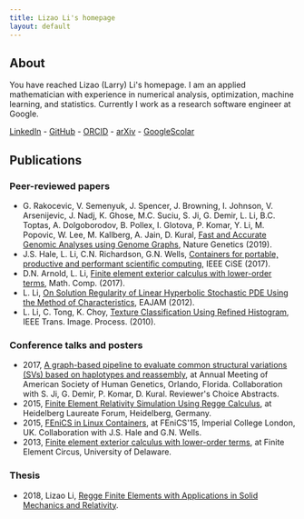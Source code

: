 ```yaml
---
title: Lizao Li's homepage
layout: default
---
```


## About

You have reached Lizao (Larry) Li's homepage.
I am an applied mathematician with experience in numerical analysis, optimization,
machine learning, and statistics. Currently I work as a research software
engineer at Google.

[LinkedIn](https://www.linkedin.com/in/lizaoli) -
[GitHub](https://github.com/lzlarryli) -
[ORCID](https://orcid.org/0000-0001-7056-3368) -
[arXiv](https://arxiv.org/a/li_l_8.html) -
[GoogleScolar](https://scholar.google.com/citations?hl=en&user=rafrtFkAAAAJ)


## Publications

### Peer-reviewed papers
* G. Rakocevic, V. Semenyuk, J. Spencer, J. Browning,
  I. Johnson, V. Arsenijevic, J. Nadj, K. Ghose, M.C. Suciu,
  S. Ji, G. Demir, L. Li, B.C. Toptas, A. Dolgoborodov,
  B. Pollex, I. Glotova, P. Komar, Y. Li, M. Popovic,
  W. Lee, M. Kallberg, A. Jain, D. Kural,
  [Fast and Accurate Genomic Analyses using Genome Graphs](https://doi.org/10.1038/s41588-018-0316-4),
  Nature Genetics (2019).
  [<ion-icon name="download"></ion-icon>](https://www.biorxiv.org/content/10.1101/194530v1)
* J.S. Hale, L. Li, C.N. Richardson, G.N. Wells,
  [Containers for portable, productive and performant scientific computing](https://doi.org/10.1109/MCSE.2017.2421459),
  IEEE CiSE (2017).
  [<ion-icon name="download"></ion-icon>](https://arxiv.org/abs/1608.07573)
* D.N. Arnold, L. Li,
  [Finite element exterior calculus with lower-order terms](https://doi.org/10.1090/mcom/3158),
  Math. Comp. (2017).
  [<ion-icon name="download"></ion-icon>](https://arxiv.org/abs/1509.06463)
  [<ion-icon name="logo-github"></ion-icon>](https://github.com/lzlarryli/feeclotexp)
* L. Li,
  [On Solution Regularity of Linear Hyperbolic Stochastic PDE Using the
  Method of Characteristics](http://dx.doi.org/10.4208/eajam.270312.150812a),
  EAJAM (2012).
  [<ion-icon name="download"></ion-icon>](assets/pdf/2012-Li.pdf)
* L. Li, C. Tong, K. Choy,
  [Texture Classification Using Refined Histogram](http://dx.doi.org/10.1109/tip.2010.2041414),
  IEEE Trans. Image. Process. (2010).
  [<ion-icon name="download"></ion-icon>](assets/pdf/2010-Li-Tong-Choy.pdf)

### Conference talks and posters

* 2017,
  [A graph-based pipeline to evaluate common structural variations (SVs)
  based on haplotypes and reassembly](https://www.ashg.org/2017meeting/listing/ReviewersChoice.shtml),
  at Annual Meeting of American Society of
  Human Genetics, Orlando, Florida. Collaboration with S. Ji, G. Demir, P.
  Komar, D. Kural. Reviewer's Choice Abstracts.
  [<ion-icon name="download"></ion-icon>](assets/pdf/2017-ashg.pdf)
* 2015,
  [Finite Element Relativity Simulation Using Regge Calculus](assets/pdf/2015-hlf-poster.pdf),
  at Heidelberg Laureate Forum, Heidelberg, Germany.
  [<ion-icon name="download"></ion-icon>](assets/pdf/2015-hlf-poster.pdf)
* 2015,
  [FEniCS in Linux Containers](assets/pdf/2015-docker-poster.pdf),
  at FEniCS'15, Imperial College London,
  UK. Collaboration with J.S. Hale and G.N. Wells.
  [<ion-icon name="download"></ion-icon>](assets/pdf/2015-docker-poster.pdf)
* 2013,
  [Finite element exterior calculus with lower-order terms](assets/pdf/2013-feeclot.pdf),
  at Finite Element Circus, University of Delaware.
  [<ion-icon name="download"></ion-icon>](assets/pdf/2013-feeclot.pdf)

### Thesis
* 2018, Lizao Li,
  [Regge Finite Elements with Applications in Solid Mechanics and Relativity](https://github.com/lzlarryli/phd_thesis).
  [<ion-icon name="download"></ion-icon>](https://github.com/lzlarryli/phd_thesis/blob/master/thesis/thesis.pdf)
  [<ion-icon name="logo-github"></ion-icon>](https://github.com/lzlarryli/phd_thesis_companion_code)
